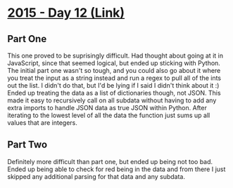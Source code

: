 # [2015 - Day 12 (Link)](https://adventofcode.com/2015/day/12)

## Part One
This one proved to be suprisingly difficult. Had thought about going at it in JavaScript, since that seemed logical, but ended up sticking with Python. The initial part one wasn't so tough, and you could also go about it where you treat the input as a string instead and run a regex to pull all of the ints out the list. I didn't do that, but I'd be lying if I said I didn't think about it :) Ended up treating the data as a list of dictionaries though, not JSON. This made it easy to recursively call on all subdata without having to add any extra imports to handle JSON data as true JSON within Python. After iterating to the lowest level of all the data the function just sums up all values that are integers.

## Part Two
Definitely more difficult than part one, but ended up being not too bad. Ended up being able to check for red being in the data and from there I just skipped any additional parsing for that data and any subdata.